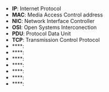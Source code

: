 - **IP**: Internet Protocol
- **MAC**: Media Access Control address
- **NIC**: Network Interface Controller
- **OSI**: Open Systems Interconection
- **PDU**: Protocol Data Unit
- **TCP**: Transmission Control Protocol
- ****:
- ****:
- ****:
- ****:
- ****:
- ****:
- ****:


